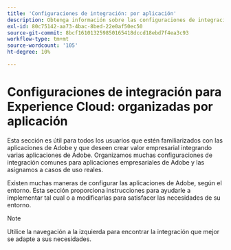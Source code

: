 ```yaml
---
title: 'Configuraciones de integración: por aplicación'
description: Obtenga información sobre las configuraciones de integración comunes para Experience Cloud, organizadas por aplicaciones.
exl-id: 80c75142-aa73-4bac-8bed-22e0af50ec50
source-git-commit: 8bcf161013259850165418dccd18ebd7f4ea3c93
workflow-type: tm+mt
source-wordcount: '105'
ht-degree: 10%

---
```


# Configuraciones de integración para Experience Cloud: organizadas por aplicación

Esta sección es útil para todos los usuarios que estén familiarizados con las aplicaciones de Adobe y que deseen crear valor empresarial integrando varias aplicaciones de Adobe. Organizamos muchas configuraciones de integración comunes para aplicaciones empresariales de Adobe y las asignamos a casos de uso reales.

Existen muchas maneras de configurar las aplicaciones de Adobe, según el entorno. Esta sección proporciona instrucciones para ayudarle a implementar tal cual o a modificarlas para satisfacer las necesidades de su entorno.

>[!NOTE]
>
>Utilice la navegación a la izquierda para encontrar la integración que mejor se adapte a sus necesidades.
